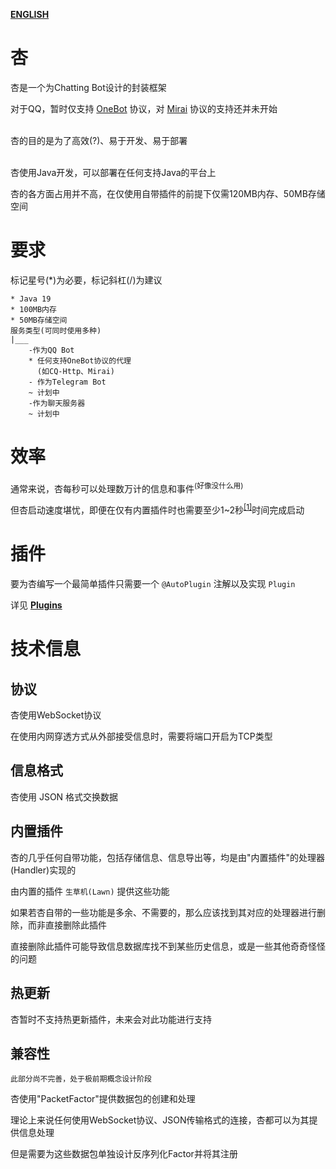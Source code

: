 **[ENGLISH](README_EN_US.md)**

# 杏

杏是一个为Chatting Bot设计的封装框架

对于QQ，暂时仅支持 [OneBot](https://github.com/botuniverse/onebot) 协议，对 [Mirai](https://github.com/mamoe/mirai) 协议的支持还并未开始

\
杏的目的是为了高效(?)、易于开发、易于部署

\
杏使用Java开发，可以部署在任何支持Java的平台上

杏的各方面占用并不高，在仅使用自带插件的前提下仅需120MB内存、50MB存储空间

# 要求

标记星号(*)为必要，标记斜杠(/)为建议

~~~
* Java 19
* 100MB内存
* 50MB存储空间
服务类型(可同时使用多种)
|___
    -作为QQ Bot
    * 任何支持OneBot协议的代理
      (如CQ-Http、Mirai)
    - 作为Telegram Bot
    ~ 计划中
    -作为聊天服务器
    ~ 计划中

~~~

# 效率

通常来说，杏每秒可以处理数万计的信息和事件<sup>(好像没什么用)</sup>

但杏启动速度堪忧，即便在仅有内置插件时也需要至少1~2秒<sup>[[1]](doc/zh_cn/performance/bootstrap/bootstrap_time.md)</sup>时间完成启动

# 插件

要为杏编写一个最简单插件只需要一个 ``` @AutoPlugin ``` 注解以及实现 ``` Plugin ```

详见 **[Plugins](doc/zh_cn/develop/plugins/README.md)**

# 技术信息

## 协议

杏使用WebSocket协议

在使用内网穿透方式从外部接受信息时，需要将端口开启为TCP类型

## 信息格式

杏使用 JSON 格式交换数据

## 内置插件

杏的几乎任何自带功能，包括存储信息、信息导出等，均是由"内置插件"的处理器(Handler)实现的

由内置的插件 ``` 生草机(Lawn) ``` 提供这些功能

如果若杏自带的一些功能是多余、不需要的，那么应该找到其对应的处理器进行删除，而非直接删除此插件

直接删除此插件可能导致信息数据库找不到某些历史信息，或是一些其他奇奇怪怪的问题

## 热更新

杏暂时不支持热更新插件，未来会对此功能进行支持

## 兼容性

~~~
此部分尚不完善，处于极前期概念设计阶段
~~~

杏使用"PacketFactor"提供数据包的创建和处理

理论上来说任何使用WebSocket协议、JSON传输格式的连接，杏都可以为其提供信息处理

但是需要为这些数据包单独设计反序列化Factor并将其注册
